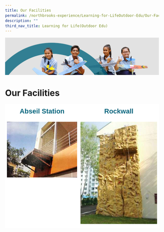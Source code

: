 ```yaml
---
title: Our Facilities
permalink: /northbrooks-experience/Learning-for-LifeOutdoor-Edu/Our-Facilities/
description: ""
third_nav_title: Learning for Life(Outdoor Edu)
---
```

![](/images/northbrooks%20experience.jpg)

Our Facilities
==============

<style type="text/css">
.tg  {border-collapse:collapse;border-spacing:0;}
.tg td{border-color:black;border-style:solid;border-width:1px;font-family:Arial, sans-serif;font-size:14px;
  overflow:hidden;padding:10px 5px;word-break:normal;}
.tg th{border-color:black;border-style:solid;border-width:1px;font-family:Arial, sans-serif;font-size:14px;
  font-weight:normal;overflow:hidden;padding:10px 5px;word-break:normal;}
.tg .tg-p6yd{background-color:#FFF;border-color:#ffffff;color:#06667E;font-size:22px;font-weight:bold;text-align:center;
  vertical-align:top}
.tg .tg-jjsp{background-color:#FFF;border-color:#ffffff;text-align:left;vertical-align:top}
</style>
<table class="tg">
<thead>
  <tr>
    <th class="tg-p6yd"><span style="color:#06667E">Abseil Station</span></th>
    <th class="tg-p6yd"><span style="color:#06667E">Rockwall</span></th>
  </tr>
</thead>
<tbody>
  <tr>
    <td class="tg-jjsp"><img src="/images/Fac1.jpg" style="width:100%"><span style="font-weight:400;color:#000"> </span></td>
    <td class="tg-jjsp"><img src="/images/Fac2.jpg" style="width:100%"></td>
  </tr>
</tbody>
</table>

